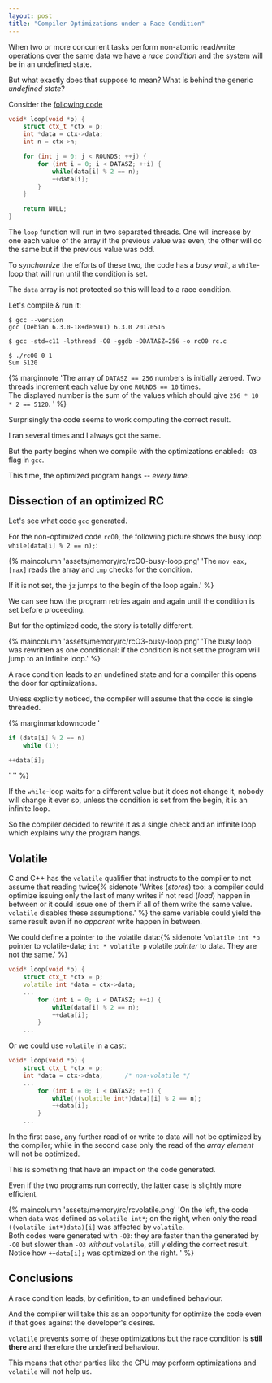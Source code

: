 ```yaml
---
layout: post
title: "Compiler Optimizations under a Race Condition"
---
```


When two or more concurrent tasks perform non-atomic read/write operations
over the same data we have a *race condition* and
the system will be in an undefined state.

But what exactly does that suppose to mean? What is behind the
generic *undefined state*?<!--more-->


Consider the [following code](/book-of-gehn/assets/memory/rc/rc.c)

```cpp
void* loop(void *p) {
    struct ctx_t *ctx = p;
    int *data = ctx->data;
    int n = ctx->n;

    for (int j = 0; j < ROUNDS; ++j) {
        for (int i = 0; i < DATASZ; ++i) {
            while(data[i] % 2 == n);
            ++data[i];
        }
    }

    return NULL;
}
```

The `loop` function will run in two separated threads. One will
increase by one each value of the array if the previous
value was even, the other will do the same but if the previous
value was odd.

To *synchornize* the efforts of these two, the code has a *busy wait*,
a `while`-loop that will run until the condition is set.

The `data` array is not protected so this will lead to a race condition.

Let's compile & run it:

```shell
$ gcc --version
gcc (Debian 6.3.0-18+deb9u1) 6.3.0 20170516

$ gcc -std=c11 -lpthread -O0 -ggdb -DDATASZ=256 -o rcO0 rc.c

$ ./rcO0 0 1
Sum 5120
```

{% marginnote
'The array of `DATASZ == 256` numbers is initially zeroed. Two
threads increment each value by one `ROUNDS == 10` times.
<br/>
The displayed number is
the sum of the values which should give `256 * 10 * 2 == 5120`.
' %}

Surprisingly the code seems to work computing the correct result.

I ran several times and I always got the same.

But the party begins when we compile with the optimizations enabled: `-O3`
flag in `gcc`.

This time, the optimized program hangs -- *every time*.

## Dissection of an optimized RC

Let's see what code `gcc` generated.

For the non-optimized code `rcO0`, the following picture shows the busy loop
`while(data[i] % 2 == n);`:

{% maincolumn 'assets/memory/rc/rcO0-busy-loop.png'
'The `mov eax, [rax]` reads the array and `cmp` checks for the
condition.

If it is not set, the `jz` jumps to the begin
of the loop again.' %}

We can see how the program retries again and again until the condition
is set before proceeding.

But for the optimized code, the story is totally different.

{% maincolumn 'assets/memory/rc/rcO3-busy-loop.png'
'The busy loop was rewritten as one conditional: if the condition
is not set the program will jump to an infinite loop.' %}

A race condition leads to an undefined state and for a compiler this
opens the door for optimizations.

Unless explicitly noticed, the compiler will assume that the code is
single threaded.

{% marginmarkdowncode
'
```cpp
if (data[i] % 2 == n)
    while (1);

++data[i];
```
'
'' %}

If the `while`-loop waits for a different value but it does not change
it, nobody will change it ever so, unless the condition is set
from the begin, it is an infinite loop.

So the compiler decided to rewrite it as a single check and
an infinite loop which explains why the program hangs.

## Volatile

C and C++ has the `volatile` qualifier that instructs to the compiler
to not assume that reading twice{% sidenote
'Writes (*stores*) too: a compiler could optimize issuing
only the last of many writes if not read (*load*) happen in between or it could
issue one of them if all of them write the same value.
<br />
`volatile` disables these assumptions.' %}
the same variable could yield the
same result even if no *apparent* write happen in between.

We could define a pointer to the volatile data:{% sidenote
'`volatile int *p`  pointer to volatile-data; `int * volatile p`
volatile *pointer* to data. They are not the same.' %}

```cpp
void* loop(void *p) {
    struct ctx_t *ctx = p;
    volatile int *data = ctx->data;
    ...
        for (int i = 0; i < DATASZ; ++i) {
            while(data[i] % 2 == n);
            ++data[i];
        }
    ...
```

Or we could use `volatile` in a cast:

```cpp
void* loop(void *p) {
    struct ctx_t *ctx = p;
    int *data = ctx->data;      /* non-volatile */
    ...
        for (int i = 0; i < DATASZ; ++i) {
            while(((volatile int*)data)[i] % 2 == n);
            ++data[i];
        }
    ...
```

In the first case, any further read of or write to data will
not be optimized by the compiler; while in the second case
only the read of the *array element* will not be optimized.

This is something that have an impact on the code generated.

Even if the two programs run correctly, the
latter case is slightly more efficient.

{% maincolumn 'assets/memory/rc/rcvolatile.png'
'On the left, the code when `data` was defined as `volatile int*`;
on the right, when only the read `((volatile int*)data)[i]` was
affected by `volatile`.
<br />
Both codes were generated with `-O3`: they are faster than
the generated by `-O0` but slower than `-O3` *without* `volatile`,
still yielding the correct result.
<br />
Notice how `++data[i];` was optimized on the right.
' %}


## Conclusions

A race condition leads, by definition, to an undefined behaviour.

And the compiler will take this as an opportunity for optimize
the code even if that goes against the developer's desires.

`volatile` prevents some of these optimizations but
the race condition is **still there** and therefore the undefined
behaviour.

This means that other parties like the CPU may perform
optimizations and `volatile` will not help us.
